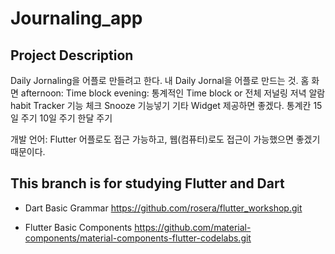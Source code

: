 # Journaling_app

## Project Description

Daily Jornaling을 어플로 만들려고 한다. 내 Daily Jornal을 어플로 만드는 것.
홈 화면
  afternoon: Time block
  evening: 통계적인 Time block or 전체 저널링
저녁 알람
  habit Tracker 기능 체크
  Snooze 기능넣기
기타
  Widget 제공하면 좋겠다.
통계칸
  15일 주기
  10일 주기
  한달 주기

개발 언어: Flutter
  어플로도 접근 가능하고, 웹(컴퓨터)로도 접근이 가능했으면 좋겠기 때문이다.

## This branch is for studying Flutter and Dart

- Dart Basic Grammar https://github.com/rosera/flutter_workshop.git

- Flutter Basic Components https://github.com/material-components/material-components-flutter-codelabs.git
